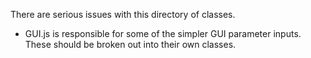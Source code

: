 
There are serious issues with this directory of classes.

* GUI.js is responsible for some of the simpler GUI parameter inputs. These should be broken out into their own classes.
